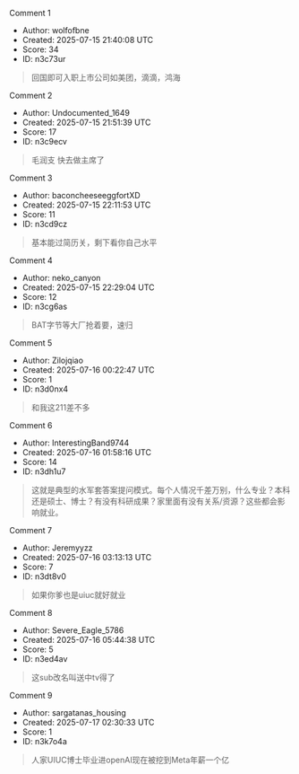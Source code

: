 Comment 1

- Author: wolfofbne
- Created: 2025-07-15 21:40:08 UTC
- Score: 34
- ID: n3c73ur

> 回国即可入职上市公司如美团，滴滴，鸿海

Comment 2

- Author: Undocumented_1649
- Created: 2025-07-15 21:51:39 UTC
- Score: 17
- ID: n3c9ecv

> 毛润支 快去做主席了

Comment 3

- Author: baconcheeseeggfortXD
- Created: 2025-07-15 22:11:53 UTC
- Score: 11
- ID: n3cd9cz

> 基本能过简历关，剩下看你自己水平

Comment 4

- Author: neko_canyon
- Created: 2025-07-15 22:29:04 UTC
- Score: 12
- ID: n3cg6as

> BAT字节等大厂抢着要，速归

Comment 5

- Author: Zilojqiao
- Created: 2025-07-16 00:22:47 UTC
- Score: 1
- ID: n3d0nx4

> 和我这211差不多

Comment 6

- Author: InterestingBand9744
- Created: 2025-07-16 01:58:16 UTC
- Score: 14
- ID: n3dh1u7

> 这就是典型的水军套答案提问模式。每个人情况千差万别，什么专业？本科还是硕士、博士？有没有科研成果？家里面有没有关系/资源？这些都会影响就业。

Comment 7

- Author: Jeremyyzz
- Created: 2025-07-16 03:13:13 UTC
- Score: 7
- ID: n3dt8v0

> 如果你爹也是uiuc就好就业

Comment 8

- Author: Severe_Eagle_5786
- Created: 2025-07-16 05:44:38 UTC
- Score: 5
- ID: n3ed4av

> 这sub改名叫送中tv得了

Comment 9

- Author: sargatanas_housing
- Created: 2025-07-17 02:30:33 UTC
- Score: 1
- ID: n3k7o4a

> 人家UIUC博士毕业进openAI现在被挖到Meta年薪一个亿
